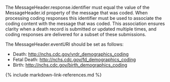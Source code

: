 
The MessageHeader.response.identifier must equal the value of the MessageHeader.id property of the message that was coded. When processing coding responses this identifier must be used to associate the coding content with the message that was coded. This association ensures clarity when a death record is submitted or updated multiple times, and coding responses are delivered for a subset of these submissions.

The MessageHeader.eventURI should be set as follows:
* Death: http://nchs.cdc.gov/vrdr_demographics_coding	
* Fetal Death: http://nchs.cdc.gov/fd_demographics_coding	
* Birth: http://nchs.cdc.gov/birth_demographics_coding	

{% include markdown-link-references.md %}